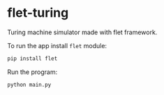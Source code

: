# flet-turing
Turing machine simulator made with flet framework.


To run the app install `flet` module:

```bash
pip install flet
```

Run the program:

```bash
python main.py
```